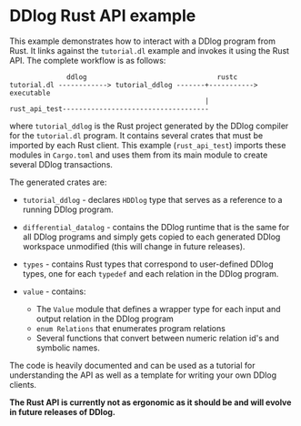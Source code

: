 # DDlog Rust API example

This example demonstrates how to interact with a DDlog program from
Rust.  It links against the `tutorial.dl` example and invokes it using the
Rust API.  The complete workflow is as follows:

```
              ddlog                                rustc
tutorial.dl ------------> tutorial_ddlog -------+-----------> executable
                                                |
rust_api_test------------------------------------
```

where `tutorial_ddlog` is the Rust project generated by the DDlog compiler for the `tutorial.dl`
program.  It contains several crates that must be imported by each Rust client.
This example (`rust_api_test`) imports these modules in `Cargo.toml` and uses
them from its main module to create several DDlog transactions.

The generated crates are:

* `tutorial_ddlog` - declares `HDDlog` type that serves as a reference to a running DDlog program.

* `differential_datalog` - contains the DDlog runtime that is the same for all DDlog programs and
  simply gets copied to each generated DDlog workspace unmodified (this will change in future releases).

* `types` - contains Rust types that correspond to user-defined DDlog types, one for each `typedef` and
   each relation in the DDlog program.

* `value` - contains:
  * The `Value` module that defines a wrapper type for each input and
    output relation in the DDlog program
  * `enum Relations` that enumerates program relations
  * Several functions that convert between numeric relation id's and symbolic names.

The code is heavily documented and can be used as a tutorial for understanding
the API as well as a template for writing your own DDlog clients.

**The Rust API is currently not as ergonomic as it should be and will evolve in
future releases of DDlog.**

